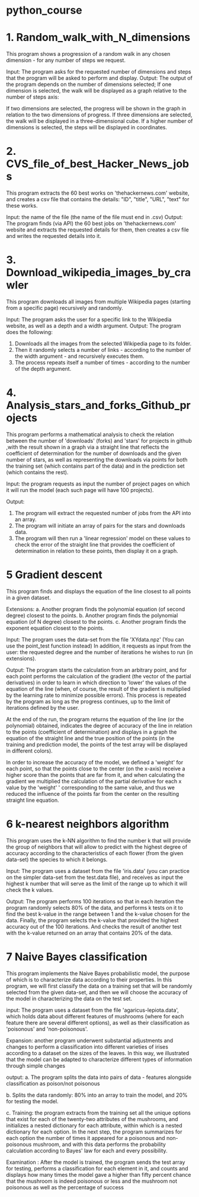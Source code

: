 # python_course

# 1. Random_walk_with_N_dimensions
This program shows a progression of a random walk in any chosen dimension - for any number of steps we request.

Input: The program asks for the requested number of dimensions and steps that the program will be asked to perform and display.
Output: The output of the program depends on the number of dimensions selected; If one dimension is selected, the walk will be displayed as a graph relative to the number of steps axis:

If two dimensions are selected, the progress will be shown in the graph in relation to the two dimensions of progress.
If three dimensions are selected, the walk will be displayed in a three-dimensional cube.
If a higher number of dimensions is selected, the steps will be displayed in coordinates.

# 2. CVS_file_of_best_Hacker_News_jobs
This program extracts the 60 best works on 'thehackernews.com' website, and creates a csv file that contains the details: "ID", "title", "URL", "text" for these works.

Input: the name of the file (the name of the file must end in .csv)
Output: The program finds (via API) the 60 best jobs on 'thehackernews.com' website and extracts the requested details for them, then creates a csv file and writes the requested details into it.
 
# 3. Download_wikipedia_images_by_crawler
This program downloads all images from multiple Wikipedia pages (starting from a specific page) recursively and randomly.

Input: The program asks the user for a specific link to the Wikipedia website, as well as a depth and a width argument.
Output: The program does the following:

1. Downloads all the images from the selected Wikipedia page to its folder.
2. Then it randomly selects a number of links - according to the number of the width argument - and recursively executes them.
3. The process repeats itself a number of times - according to the number of the depth argument.

# 4. Analysis_stars_and_forks_Github_projects
This program performs a mathematical analysis to check the relation between the number of 'downloads' (forks) and 'stars' for  projects in github ,with the result shown in a graph via a straight line that reflects the coefficient of determination for the number of downloads and the given number of stars, as well as representing the downloads via points for both the training set (which contains part of the data) and in the prediction set (which contains the rest).

Input: the program requests as input the number of project pages on which it will run the model (each such page will have 100 projects).

Output:
1. The program will extract the requested number of jobs from the API into an array.
2. The program will initiate an array of pairs for the stars and downloads  data.
3. The program will then run a 'linear regression' model on these values to check the error of the straight line that provides the coefficient of determination in relation to these points, then display it on a graph.

# 5 Gradient descent
This program finds and displays the equation of the line closest to all points in a given dataset.

Extensions:
a. Another program finds the polynomial equation (of  second degree) closest to the points.
b. Another program finds the polynomial equation (of  N degree) closest to the points.
c. Another program finds the exponent equation closest to the points.

Input:
The program uses the data-set from the file 'XYdata.npz' (You can use the point_test function instead)
In addition, it requests as input from the user: the requested degree and the number of iterations he wishes to run (in extensions).

Output:
The program starts the calculation from an arbitrary point, and for each point performs the calculation of the gradient (the vector of the partial derivatives) in order to learn in which direction to 'lower' the values of the equation of the line (when, of course, the result of the gradient is multiplied by the learning rate to minimize possible errors).
This process is repeated by the program as long as the progress continues, up to the limit of iterations defined by the user.

At the end of the run, the program returns the equation of the line (or the polynomial) obtained, indicates the degree of accuracy of the line in relation to the points (coefficient of determination) and displays in a graph the equation of the straight line and the true position of the points (in the training and prediction model, the points of the test array will be displayed in different colors).

In order to increase the accuracy of the model, we defined a 'weight' for each point, so that the points close to the center (on the x-axis) receive a higher score than the points that are far from it, and when calculating the gradient we multiplied the calculation of the partial derivative for each x value by the 'weight' ' corresponding to the same value, and thus we reduced the influence of the points far from the center on the resulting straight line equation.

# 6 k-nearest neighbors algorithm
This program uses the k-NN algorithm to find the number k that will provide the group of neighbors that will allow to predict with the highest degree of accuracy according to the characteristics of each flower (from the given data-set) the species to which it belongs.

Input:
The program uses a dataset from the file 'iris.data' (you can practice on the simpler data-set from the test.data file), and receives as input the highest k number that will serve as the limit of the range up to which it will check the k values.

Output:
The program performs 100 iterations so that in each iteration the program randomly selects 80% of the data, and performs k tests on it to find the best k-value in the range between 1 and the k-value chosen for the data.
Finally, the program selects the k-value that provided the highest accuracy out of the 100 iterations. And checks the result of another test with the k-value returned on an array that contains 20% of the data.

# 7 Naive Bayes classification
This program implements the Naive Bayes probabilistic model, the purpose of which is to characterize data according to their properties. In this program, we will first classify the data on a training set that will be randomly selected from the given data-set, and then we will choose the accuracy of the model in characterizing the data on the test set.

input:
The program uses a dataset from the file 'agaricus-lepiota.data', which holds data about different features of mushrooms (where for each feature there are several different options), as well as their  classification as 'poisonous' and 'non-poisonous'.

Expansion: another program underwent substantial adjustments and changes to perform a classification into different varieties of irises according to a dataset on the sizes of the leaves. In this way, we illustrated that the model can be adapted to characterize different types of information through simple changes

output:
a. The program splits the data into pairs of data - features alongside classification as poison/not poisonous 

b. Splits the data randomly: 80% into an array to train the model, and 20% for testing the model.

c. Training: the program extracts from the training set all the unique options that exist for each of the twenty-two attributes of the mushrooms, and initializes a nested dictionary for each attribute, within which is a nested dictionary for each option.
In the next step, the program summarizes for each option the number of times it appeared for a poisonous and non-poisonous mushroom, and with this data performs the probability calculation according to Bayes' law for each and every possibility.

Examination : After the model is trained, the program sends the test array for testing, performs a classification for each element in it, and counts and displays how many times the model gave a higher than fifty percent chance that the mushroom is indeed poisonous or less and the mushroom not poisonous as well as the percentage of success
